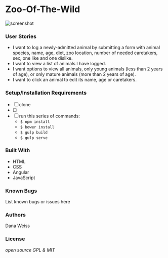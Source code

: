 # Zoo-Of-The-Wild
![screenshot](public/img/screenshot_home.png)

### User Stories

* I want to log a newly-admitted animal by submitting a form with animal species, name, age, diet, zoo location, number of needed caretakers, sex, one like and one dislike.
* I want to view a list of animals I have logged.
* I want options to view all animals, only young animals (less than 2 years of age), or only mature animals (more than 2 years of age).
* I want to click an animal to edit its name, age or caretakers.

### Setup/Installation Requirements
- [ ] clone <link to repo>
- [ ] <local repo>
- [ ] run this series of commands:
  * `$ npm install`
  * `$ bower install`
  * `$ gulp build`
  * `$ gulp serve`

### Built With
* HTML
* CSS
* Angular
* JavaScript

### Known Bugs
List known bugs or issues here

### Authors
Dana Weiss

### License
*open source GPL & MIT*



